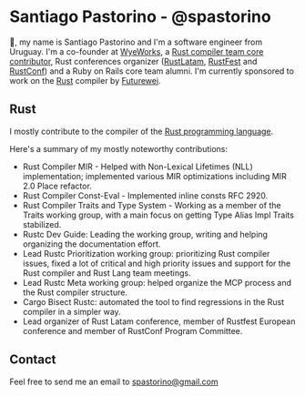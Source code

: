 # Santiago Pastorino - @spastorino

:wave:, my name is Santiago Pastorino and I'm a software engineer from Uruguay. I'm a co-founder at [WyeWorks](https://wyeworks.com), a [Rust compiler team core contributor](https://www.rust-lang.org/governance/teams/compiler), Rust conferences organizer ([RustLatam](https://www.rustlatam.org/), [RustFest](https://rustfest.global/) and [RustConf](https://rustconf.com/)) and a Ruby on Rails core team alumni. I'm currently sponsored to work on the [Rust](https://www.rust-lang.org/) compiler by [Futurewei](https://futurewei.com/).

## Rust

I mostly contribute to the compiler of the [Rust programming language](https://www.rust-lang.org/).

Here's a summary of my mostly noteworthy contributions:

- Rust Compiler MIR - Helped with Non-Lexical Lifetimes (NLL) implementation; implemented various MIR optimizations including MIR 2.0 Place refactor.
- Rust Compiler Const-Eval - Implemented inline consts RFC 2920.
- Rust Compiler Traits and Type System - Working as a member of the Traits working group, with a main focus on getting Type Alias Impl Traits stabilized.
- Rustc Dev Guide: Leading the working group, writing and helping organizing the documentation effort.
- Lead Rustc Prioritization working group: prioritizing Rust compiler issues, fixed a lot of critical and high priority issues and support for the Rust compiler and Rust Lang team meetings.
- Lead Rustc Meta working group: helped organize the MCP process and the Rust compiler structure.
- Cargo Bisect Rustc: automated the tool to find regressions in the Rust compiler in a simpler way.
- Lead organizer of Rust Latam conference, member of Rustfest European conference and member of RustConf Program Committee.

## Contact

Feel free to send me an email to [spastorino@gmail.com](mailto:spastorino@gmail.com)
